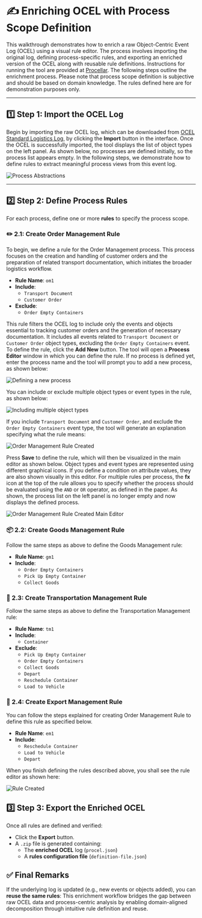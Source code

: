 # ✍️ Enriching OCEL with Process Scope Definition

This walkthrough demonstrates how to enrich a raw Object-Centric Event Log (OCEL) using a visual rule editor. The process involves importing the original log, defining process-specific rules, and exporting an enriched version of the OCEL along with reusable rule definitions. Instructions for running the tool are provided at [Procellar](https://github.com/hudsonjychen/procellar). The following steps outline the enrichment process. Please note that process scope definition is subjective and should be based on domain knowledge. The rules defined here are for demonstration purposes only.

---

## 1️⃣ Step 1: Import the OCEL Log

Begin by importing the raw OCEL log, which can be downloaded from [OCEL Standard Logistics Log](https://ocel-standard.org/event-logs/simulations/logistics/), by clicking the **Import** button in the interface. Once the OCEL is successfully imported, the tool displays the list of object types on the left panel. As shown below, no processes are defined initially, so the process list appears empty. In the following steps, we demonstrate how to define rules to extract meaningful process views from this event log.

![Process Abstractions](../images/ocel_imported.png)

---

## 2️⃣ Step 2: Define Process Rules

For each process, define one or more **rules** to specify the process scope.

### ✏️ 2.1: Create Order Management Rule

To begin, we define a rule for the Order Management process. This process focuses on the creation and handling of customer orders and the preparation of related transport documentation, which initiates the broader logistics workflow.

- **Rule Name**: `om1`
- **Include**:
  - `Transport Document`
  - `Customer Order`
- **Exclude**:
  - `Order Empty Containers`

This rule filters the OCEL log to include only the events and objects essential to tracking customer orders and the generation of necessary documentation. It includes all events related to `Transport Document` or `Customer Order` object types, excluding the `Order Empty Containers` event. To define the rule, click the **Add New** button. The tool will open a **Process Editor** window in which you can define the rule. If no process is defined yet, enter the process name and the tool will prompt you to add a new process, as shown below:

![Defining a new process](../images/new_process_defined.png)

You can include or exclude multiple object types or event types in the rule, as shown below:

![Including multiple object types](../images/multi_ot_included.png)

If you include `Transport Document` and `Customer Order`, and exclude the `Order Empty Containers` event type, the tool will generate an explanation specifying what the rule means:

![Order Management Rule Created](../images/order_management_rule_created.png)

Press **Save** to define the rule, which will then be visualized in the main editor as shown below. Object types and event types are represented using different graphical icons. If you define a condition on attribute values, they are also shown visually in this editor. For multiple rules per process, the **fx** icon at the top of the rule allows you to specify whether the process should be evaluated using the `AND` or `OR` operator, as defined in the paper. As shown, the process list on the left panel is no longer empty and now displays the defined process.

![Order Management Rule Created Main Editor](../images/order_management_rule_created_main_window.png)

### 📦 2.2: Create Goods Management Rule

Follow the same steps as above to define the Goods Management rule:

- **Rule Name**: `gm1`
- **Include**:
  - `Order Empty Containers`
  - `Pick Up Empty Container`
  - `Collect Goods`

### 🚚 2.3: Create Transportation Management Rule

Follow the same steps as above to define the Transportation Management rule:

- **Rule Name**: `tm1`
- **Include**:
  - `Container`
- **Exclude**:
  - `Pick Up Empty Container`
  - `Order Empty Containers`
  - `Collect Goods`
  - `Depart`
  - `Reschedule Container`
  - `Load to Vehicle`

### 🚢 2.4: Create Export Management Rule

You can follow the steps explained for creating Order Management Rule to define this rule as specified below. 

- **Rule Name**: `em1`
- **Include**:
  - `Reschedule Container`
  - `Load to Vehicle`
  - `Depart`


When you finish defining the rules described above, you shall see the rule editor as shown here: 

![Rule Created](../images/Rules_defined.png)

## 3️⃣ Step 3: Export the Enriched OCEL

Once all rules are defined and verified:

- Click the **Export** button.
- A `.zip` file is generated containing:
  - The **enriched OCEL** log (`procel.json`)
  - A **rules configuration file** (`definition-file.json`)



## ✅ Final Remarks

If the underlying log is updated (e.g., new events or objects added), you can **reuse the same rules**:
This enrichment workflow bridges the gap between raw OCEL data and process-centric analysis by enabling domain-aligned decomposition through intuitive rule definition and reuse.

